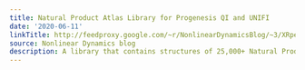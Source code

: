 ```yaml
---
title: Natural Product Atlas Library for Progenesis QI and UNIFI
date: '2020-06-11'
linkTitle: http://feedproxy.google.com/~r/NonlinearDynamicsBlog/~3/XRpeUA14QJw/
source: Nonlinear Dynamics blog
description: A library that contains structures of 25,000+ Natural Product compounds.
---
```

